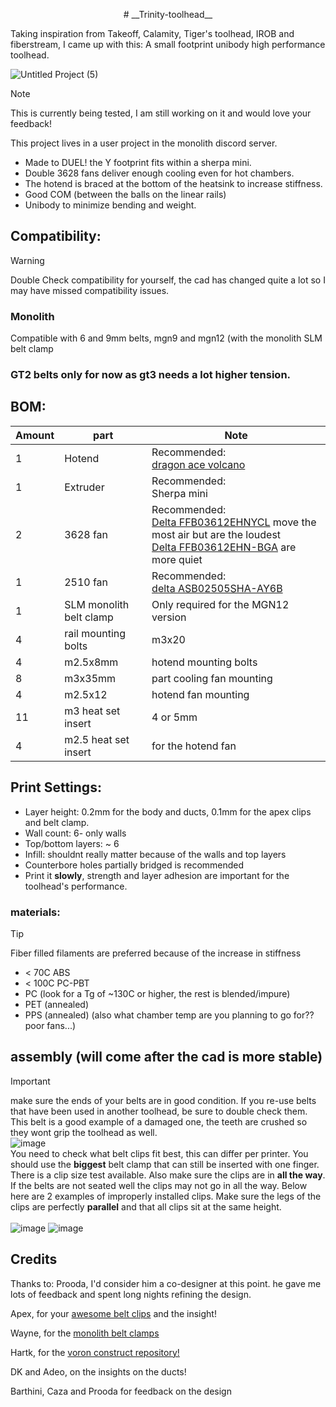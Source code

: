<p align="center"> 
# __Trinity-toolhead__

Taking inspiration from Takeoff, Calamity, Tiger's toolhead, IROB and fiberstream, I came up with this: 
A small footprint unibody high performance toolhead.
</p>

![Untitled Project (5)](https://github.com/user-attachments/assets/e66abe7d-150d-415a-bc50-0d7e416bb486)

> [!NOTE]  
> This is currently being tested, I am still working on it and would love your feedback!
>
> This project lives in a user project in the monolith discord server.


* Made to DUEL! the Y footprint fits within a sherpa mini.
* Double 3628 fans deliver enough cooling even for hot chambers.
* The hotend is braced at the bottom of the heatsink to increase stiffness.
* Good COM (between the balls on the linear rails)
* Unibody to minimize bending and weight.


## Compatibility:

> [!WARNING]  
> Double Check compatibility for yourself, the cad has changed quite a lot so I may have missed compatibility issues.

<!--
### Voron
Partial compatibility with voron trident and voron 2 gantries 
* Gantry must be flipped
* Cablechains for X cant be used
-->

### Monolith
Compatible with 6 and 9mm belts, mgn9 and mgn12 (with the monolith SLM belt clamp

### GT2 belts only for now as gt3 needs a lot higher tension. 

## BOM:

| Amount | part | Note |
|-|-|-|
| 1 | Hotend | Recommended: <br /> [dragon ace volcano](https://trianglelab.net/products/dragon-ace%E2%84%A2-hotend?VariantsId=11350) |
| 1 | Extruder | Recommended: <br /> Sherpa mini |
| 2 | 3628 fan | Recommended: <br /> [Delta FFB03612EHNYCL](https://www.digikey.com/en/products/detail/delta-electronics/FFB03612EHNYCL/6580720) move the most air but are the loudest <br /> [Delta FFB03612EHN-BGA](https://www.digikey.com/en/products/detail/delta-electronics/FFB03612EHN-BGA/3283582?s=N4IgTCBcDaIGJwEIAYDMA2AjGAogCQDkBaRAcQEEQBdAXyA) are more quiet |
| 1 | 2510 fan | Recommended: <br /> [delta ASB02505SHA-AY6B](https://www.digikey.com/en/products/detail/delta-electronics/ASB02505SHA-AY6B/7491489?s=N4IgTCBcDaIIIGUBCAGMBWF6EAk4Fo4BNANiRAF0BfIA) |
| 1 | SLM monolith belt clamp | Only required for the MGN12 version |
| 4 | rail mounting bolts | m3x20 |
| 4 | m2.5x8mm | hotend mounting bolts |
| 8 | m3x35mm | part cooling fan mounting |
| 4 | m2.5x12 | hotend fan mounting
| 11 | m3 heat set insert | 4 or 5mm
| 4 | m2.5 heat set insert | for the hotend fan



## Print Settings:
* Layer height: 0.2mm for the body and ducts, 0.1mm for the apex clips and belt clamp. 
* Wall count: 6- only walls
* Top/bottom layers: ~ 6
* Infill: shouldnt really matter because of the walls and top layers
* Counterbore holes partially bridged is recommended
* Print it **slowly**, strength and layer adhesion are important for the toolhead's performance. 


### materials:
> [!TIP]
> Fiber filled filaments are preferred because of the increase in stiffness 

* < 70C ABS 
* < 100C PC-PBT
* PC (look for a Tg of ~130C or higher, the rest is blended/impure)
* PET (annealed)
* PPS (annealed) (also what chamber temp are you planning to go for?? poor fans...)

## assembly (will come after the cad is more stable)
> [!IMPORTANT]  
> make sure the ends of your belts are in good condition. If you re-use belts that have been used in another toolhead, be sure to double check them. This belt is a good example of a damaged one, the teeth are crushed so they wont grip the toolhead as well. <br />
![image](https://github.com/user-attachments/assets/c6c9eb85-05e9-4c4f-a314-961a93c88949) <br />
> You need to check what belt clips fit best, this can differ per printer. You should use the **biggest** belt clamp that can still be inserted with one finger. There is a clip size test available. Also make sure the clips are in **all the way**. If the belts are not seated well the clips may not go in all the way. Below here are 2 examples of improperly installed clips. Make sure the legs of the clips are perfectly **parallel** and that all clips sit at the same height. <br /><br />
![image](https://github.com/user-attachments/assets/1f8e9bbc-02aa-41e8-a590-39a18656d3e8)
![image](https://github.com/user-attachments/assets/40e1e91b-7fc5-47d5-a53e-ca7e67595c07)




## Credits
Thanks to:
Prooda, I'd consider him a co-designer at this point. he gave me lots of feedback and spent long nights refining the design.

Apex, for your [awesome belt clips](https://github.com/ApexArray/ApexClips) and the insight!

Wayne, for the [monolith belt clamps](https://github.com/CloakedWayne/MISC/tree/main/Monolith_SLM_belt_clamps)

Hartk, for the [voron construct repository!](https://github.com/PrintersForAnts/Voron-Construct)

DK and Adeo, on the insights on the ducts!

Barthini, Caza and Prooda for feedback on the design

